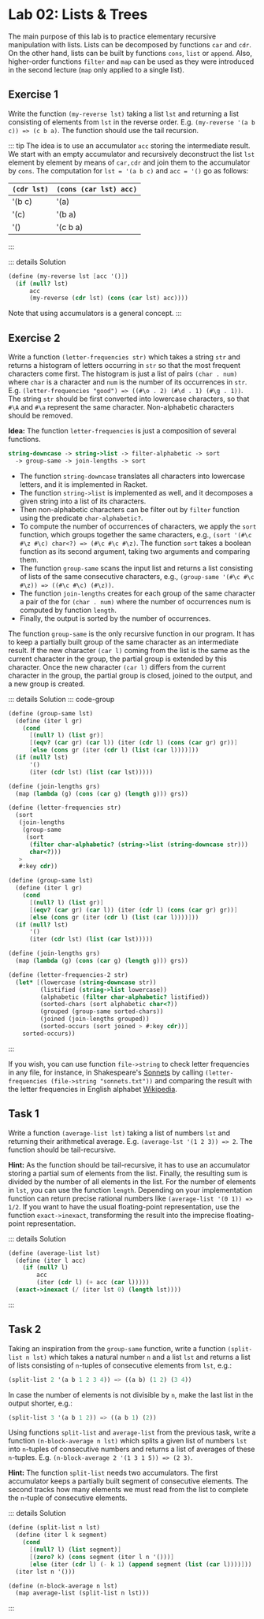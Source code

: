 # Lab 02: Lists & Trees


The main purpose of this lab is to practice elementary recursive manipulation with lists. Lists can be
decomposed by functions `car` and `cdr`. On the other hand, lists can be built by functions
`cons`, `list` or `append`. Also, higher-order functions `filter` and `map` can be used as
they were introduced in the second lecture (`map` only applied to a single list).

## Exercise 1
Write the function `(my-reverse lst)` taking a list `lst` and returning a list consisting of
elements from `lst` in the reverse order. E.g. `(my-reverse '(a b c)) => (c b a)`. The function
should use the tail recursion.

::: tip
The idea is to use an accumulator `acc` storing the intermediate result. We start with an empty
accumulator and recursively deconstruct the list `lst` element by element by means of `car,cdr` and
join them to the accumulator by `cons`. The computation for `lst = '(a b c)` and `acc = '()` go as
follows:

| `(cdr lst)` | `(cons (car lst) acc)` |
|-------------|------------------------|
| '(b c)      | '(a)                   |
| '(c)        | '(b a)                 |
| '()         | '(c b a)               |
:::


::: details Solution
```scheme
(define (my-reverse lst [acc '()])
  (if (null? lst)
      acc
      (my-reverse (cdr lst) (cons (car lst) acc))))
```
Note that using accumulators is a general concept.
:::

## Exercise 2

Write a function `(letter-frequencies str)` which takes a string `str` and returns a histogram of
letters occurring in `str` so that the most frequent characters come first. The histogram is just a
list of pairs `(char . num)` where `char` is a character and `num` is the number of its occurrences
in `str`. E.g. `(letter-frequencies "good") => ((#\o . 2) (#\d . 1) (#\g . 1))`.
The string `str` should be first converted into lowercase characters, so that `#\A` and `#\a`
represent the same character. Non-alphabetic characters should be removed.

**Idea:** The function `letter-frequencies` is just a composition of several functions.
```scheme
string-downcase -> string->list -> filter-alphabetic -> sort
  -> group-same -> join-lengths -> sort
```
- The function `string-downcase` translates all characters into lowercase letters, and it is
  implemented in Racket.
- The function `string->list` is implemented as well, and it decomposes a given string into a list
  of its characters.
- Then non-alphabetic characters can be filter out by `filter` function using the predicate
  `char-alphabetic?`.
- To compute the number of occurrences of characters, we apply the `sort` function, which groups
  together the same characters, e.g., `(sort '(#\c #\z #\c) char<?) => (#\c #\c #\z)`. The function
  `sort` takes a boolean function as its second argument, taking two arguments and comparing them.
- The function `group-same` scans the input list and returns a list consisting of lists of the same
  consecutive characters, e.g., `(group-same '(#\c #\c #\z)) => ((#\c #\c) (#\z))`.
- The function `join-lengths` creates for each group of the same character a pair of the for `(char .
  num)` where the number of occurrences num is computed by function `length`.
- Finally, the output is sorted by the number of occurrences.

The function `group-same` is the only recursive function in our program. It has to keep a partially
built group of the same character as an intermediate result. If the new character `(car l)` coming
from the list is the same as the current character in the group, the partial group is extended by
this character. Once the new character `(car l)` differs from the current character in the group,
the partial group is closed, joined to the output, and a new group is created.

::: details Solution
::: code-group
```scheme [nested]
(define (group-same lst)
  (define (iter l gr)
    (cond
      [(null? l) (list gr)]
      [(eqv? (car gr) (car l)) (iter (cdr l) (cons (car gr) gr))]
      [else (cons gr (iter (cdr l) (list (car l))))]))
  (if (null? lst)
      '()
      (iter (cdr lst) (list (car lst)))))

(define (join-lengths grs)
  (map (lambda (g) (cons (car g) (length g))) grs))

(define (letter-frequencies str)
  (sort
   (join-lengths
    (group-same
     (sort
      (filter char-alphabetic? (string->list (string-downcase str)))
      char<?)))
   >
   #:key cdr))
```
```scheme [let*]
(define (group-same lst)
  (define (iter l gr)
    (cond
      [(null? l) (list gr)]
      [(eqv? (car gr) (car l)) (iter (cdr l) (cons (car gr) gr))]
      [else (cons gr (iter (cdr l) (list (car l))))]))
  (if (null? lst)
      '()
      (iter (cdr lst) (list (car lst)))))

(define (join-lengths grs)
  (map (lambda (g) (cons (car g) (length g))) grs))

(define (letter-frequencies-2 str)
  (let* [(lowercase (string-downcase str))
         (listified (string->list lowercase))
         (alphabetic (filter char-alphabetic? listified))
         (sorted-chars (sort alphabetic char<?))
         (grouped (group-same sorted-chars))
         (joined (join-lengths grouped))
         (sorted-occurs (sort joined > #:key cdr))]
    sorted-occurs))
```
:::


If you wish, you can use function `file->string` to check letter frequencies in any file, for
instance, in Shakespeare's
[Sonnets](https://drive.google.com/file/d/1fFrMtcTdlt3GHHFkDnuxM7igCVs_JmtZ/view?usp=sharing) by
calling `(letter-frequencies (file->string "sonnets.txt"))` and comparing the result with the letter
frequencies in English alphabet [Wikipedia](https://en.wikipedia.org/wiki/Letter_frequency).

## Task 1
Write a function `(average-list lst)` taking a list of numbers `lst` and returning their
arithmetical average. E.g. `(average-lst '(1 2 3)) => 2`. The function should be tail-recursive.

**Hint:** As the function should be tail-recursive, it has to use an accumulator storing a partial
sum of elements from the list. Finally, the resulting sum is divided by the number of all elements
in the list. For the number of elements in `lst`, you can use the function `length`.  Depending on
your implementation function can return precise rational numbers like `(average-list '(0 1)) =>
1/2`. If you want to have the usual floating-point representation, use the function
`exact->inexact`, transforming the result into the imprecise floating-point representation.

::: details Solution
```scheme
(define (average-list lst)
  (define (iter l acc)
    (if (null? l)
        acc
        (iter (cdr l) (+ acc (car l)))))
  (exact->inexact (/ (iter lst 0) (length lst))))
```
:::


## Task 2
Taking an inspiration from the `group-same` function, write a function `(split-list n lst)` which
takes a natural number `n` and a list `lst` and returns a list of lists consisting of `n`-tuples of
consecutive elements from `lst`, e.g.:
```scheme
(split-list 2 '(a b 1 2 3 4)) => ((a b) (1 2) (3 4))
```
In case the number of elements is not divisible by `n`, make the last list in the output shorter,
e.g.:
```scheme
(split-list 3 '(a b 1 2)) => ((a b 1) (2))
```

Using functions `split-list` and `average-list` from the previous task, write a function
`(n-block-average n lst)` which splits a given list of numbers `lst` into `n`-tuples of consecutive
numbers and returns a list of averages of these `n`-tuples. E.g. `(n-block-average 2 '(1 3 1 5)) =>
(2 3)`.

**Hint:** The function `split-list` needs two accumulators. The first accumulator keeps a partially
built segment of consecutive elements. The second tracks how many elements we must read from the
list to complete the `n`-tuple of consecutive elements.

::: details Solution
```scheme
(define (split-list n lst)
  (define (iter l k segment)
    (cond
      [(null? l) (list segment)]
      [(zero? k) (cons segment (iter l n '()))]
      [else (iter (cdr l) (- k 1) (append segment (list (car l))))]))
  (iter lst n '()))

(define (n-block-average n lst)
  (map average-list (split-list n lst)))
```
:::
